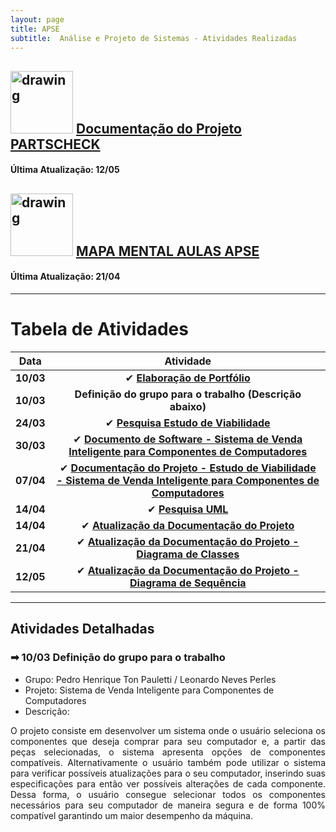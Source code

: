 ```yaml
---
layout: page
title: APSE
subtitle:  Análise e Projeto de Sistemas - Atividades Realizadas
---
```



## <img src="https://natulifecosmeticos.lojavirtual.com.br/arquivo/index/358535/17724_defult_text1509562877676.png" alt="drawing" style="width:100px;"/> [Documentação do Projeto PARTSCHECK](https://drive.google.com/file/d/1tp3fYSXWOTgxHyA_KU4tXreswsb18U5d/view?usp=sharing)
#### Última Atualização: 12/05


## <img src="https://image.flaticon.com/icons/png/512/2132/2132433.png" alt="drawing" style="width:100px;"/> [MAPA MENTAL AULAS APSE](https://drive.google.com/file/d/1LhOWLk0UF-vw-7PS2lB53uRwpOWC4xLm/view?usp=sharing)
#### Última Atualização: 21/04

---

# Tabela de Atividades

| **Data**    | **Atividade**      |
| ------- |:--------------------------------------------------------------------------------------------:| 
| **10/03**   | ✔ **[Elaboração de Portfólio](https://pedro-pauletti.github.io/pedropauletti.github.io/)**|
| **10/03**   | **Definição do grupo para o trabalho (Descrição abaixo)** |
| **24/03**   | ✔ **[Pesquisa Estudo de Viabilidade](https://pedro-pauletti.github.io/pedropauletti.github.io/cursos/5periodo/estudoViabilidade/)**| 
| **30/03**   | ✔ **[Documento de Software - Sistema de Venda Inteligente para Componentes de Computadores](https://drive.google.com/file/d/1tp3fYSXWOTgxHyA_KU4tXreswsb18U5d/view?usp=sharing)**|
| **07/04**   | ✔ **[Documentação do Projeto - Estudo de Viabilidade - Sistema de Venda Inteligente para Componentes de Computadores](https://drive.google.com/file/d/1tf5nk5hEe9Z2cilPjQB7ETzz626zTIhF/view?usp=sharing)**|
| **14/04**   | ✔ **[Pesquisa UML](https://pedro-pauletti.github.io/pedropauletti.github.io/cursos/5periodo/UML/)**|
| **14/04**   | ✔ **[Atualização da Documentação do Projeto](https://drive.google.com/file/d/1tp3fYSXWOTgxHyA_KU4tXreswsb18U5d/view?usp=sharing)**|
| **21/04**   | ✔ **[Atualização da Documentação do Projeto - Diagrama de Classes](https://drive.google.com/file/d/1tp3fYSXWOTgxHyA_KU4tXreswsb18U5d/view?usp=sharing)**|
| **12/05**   | ✔ **[Atualização da Documentação do Projeto - Diagrama de Sequência](https://drive.google.com/file/d/1tp3fYSXWOTgxHyA_KU4tXreswsb18U5d/view?usp=sharing)**|

---



## Atividades Detalhadas 

### ➡ 10/03 Definição do grupo para o trabalho

- Grupo: Pedro Henrique Ton Pauletti / Leonardo Neves Perles <br>
- Projeto: Sistema de Venda Inteligente para Componentes de Computadores <br>
- Descrição: 
<div style="text-align: justify"> O projeto consiste em desenvolver um sistema onde o usuário seleciona os componentes que deseja comprar para seu computador e, a partir das peças selecionadas, o sistema apresenta opções de componentes compatíveis. Alternativamente o usuário também pode utilizar o sistema para verificar possíveis atualizações para o seu computador, inserindo suas especificações para então ver possíveis alterações de cada componente. Dessa forma, o usuário consegue selecionar todos os componentes necessários para seu computador de maneira segura e de forma 100% compatível garantindo um maior desempenho da máquina. </div><br>


